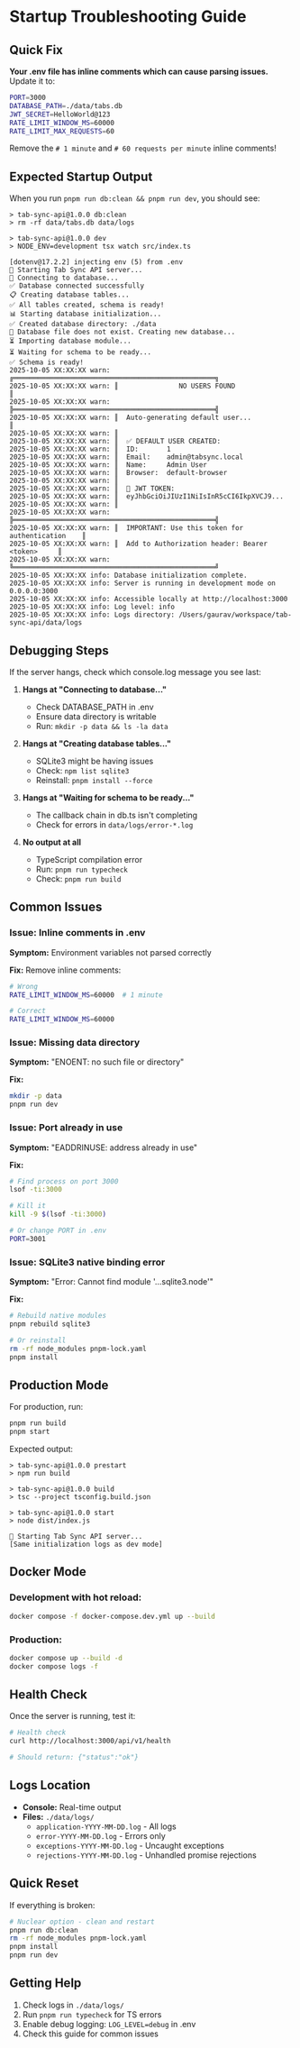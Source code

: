 # Startup Troubleshooting Guide

## Quick Fix

**Your .env file has inline comments which can cause parsing issues.** Update it to:

```bash
PORT=3000
DATABASE_PATH=./data/tabs.db
JWT_SECRET=HelloWorld@123
RATE_LIMIT_WINDOW_MS=60000
RATE_LIMIT_MAX_REQUESTS=60
```

Remove the `# 1 minute` and `# 60 requests per minute` inline comments!

## Expected Startup Output

When you run `pnpm run db:clean && pnpm run dev`, you should see:

```
> tab-sync-api@1.0.0 db:clean
> rm -rf data/tabs.db data/logs

> tab-sync-api@1.0.0 dev
> NODE_ENV=development tsx watch src/index.ts

[dotenv@17.2.2] injecting env (5) from .env
🚀 Starting Tab Sync API server...
🔌 Connecting to database...
✅ Database connected successfully
📋 Creating database tables...
✅ All tables created, schema is ready!
📊 Starting database initialization...
✅ Created database directory: ./data
📁 Database file does not exist. Creating new database...
⏳ Importing database module...
⏳ Waiting for schema to be ready...
✅ Schema is ready!
2025-10-05 XX:XX:XX warn: ╔══════════════════════════════════════════════════╗
2025-10-05 XX:XX:XX warn: ║               NO USERS FOUND                     ║
2025-10-05 XX:XX:XX warn: ╠══════════════════════════════════════════════════╣
2025-10-05 XX:XX:XX warn: ║  Auto-generating default user...                 ║
2025-10-05 XX:XX:XX warn: ║                                                  
2025-10-05 XX:XX:XX warn: ║  ✅ DEFAULT USER CREATED:                        
2025-10-05 XX:XX:XX warn: ║  ID:       1                             
2025-10-05 XX:XX:XX warn: ║  Email:    admin@tabsync.local                              
2025-10-05 XX:XX:XX warn: ║  Name:     Admin User                               
2025-10-05 XX:XX:XX warn: ║  Browser:  default-browser                        
2025-10-05 XX:XX:XX warn: ║                                                  
2025-10-05 XX:XX:XX warn: ║  🔑 JWT TOKEN:                                   
2025-10-05 XX:XX:XX warn: ║  eyJhbGciOiJIUzI1NiIsInR5cCI6IkpXVCJ9...
2025-10-05 XX:XX:XX warn: ║                                                  
2025-10-05 XX:XX:XX warn: ╠══════════════════════════════════════════════════╣
2025-10-05 XX:XX:XX warn: ║  IMPORTANT: Use this token for authentication    ║
2025-10-05 XX:XX:XX warn: ║  Add to Authorization header: Bearer <token>     ║
2025-10-05 XX:XX:XX warn: ╚══════════════════════════════════════════════════╝
2025-10-05 XX:XX:XX info: Database initialization complete.
2025-10-05 XX:XX:XX info: Server is running in development mode on 0.0.0.0:3000
2025-10-05 XX:XX:XX info: Accessible locally at http://localhost:3000
2025-10-05 XX:XX:XX info: Log level: info
2025-10-05 XX:XX:XX info: Logs directory: /Users/gaurav/workspace/tab-sync-api/data/logs
```

## Debugging Steps

If the server hangs, check which console.log message you see last:

1. **Hangs at "Connecting to database..."**
   - Check DATABASE_PATH in .env
   - Ensure data directory is writable
   - Run: `mkdir -p data && ls -la data`

2. **Hangs at "Creating database tables..."**
   - SQLite3 might be having issues
   - Check: `npm list sqlite3`
   - Reinstall: `pnpm install --force`

3. **Hangs at "Waiting for schema to be ready..."**
   - The callback chain in db.ts isn't completing
   - Check for errors in `data/logs/error-*.log`

4. **No output at all**
   - TypeScript compilation error
   - Run: `pnpm run typecheck`
   - Check: `pnpm run build`

## Common Issues

### Issue: Inline comments in .env

**Symptom:** Environment variables not parsed correctly

**Fix:** Remove inline comments:
```bash
# Wrong
RATE_LIMIT_WINDOW_MS=60000  # 1 minute

# Correct
RATE_LIMIT_WINDOW_MS=60000
```

### Issue: Missing data directory

**Symptom:** "ENOENT: no such file or directory"

**Fix:**
```bash
mkdir -p data
pnpm run dev
```

### Issue: Port already in use

**Symptom:** "EADDRINUSE: address already in use"

**Fix:**
```bash
# Find process on port 3000
lsof -ti:3000

# Kill it
kill -9 $(lsof -ti:3000)

# Or change PORT in .env
PORT=3001
```

### Issue: SQLite3 native binding error

**Symptom:** "Error: Cannot find module '...sqlite3.node'"

**Fix:**
```bash
# Rebuild native modules
pnpm rebuild sqlite3

# Or reinstall
rm -rf node_modules pnpm-lock.yaml
pnpm install
```

## Production Mode

For production, run:

```bash
pnpm run build
pnpm start
```

Expected output:
```
> tab-sync-api@1.0.0 prestart
> npm run build

> tab-sync-api@1.0.0 build
> tsc --project tsconfig.build.json

> tab-sync-api@1.0.0 start
> node dist/index.js

🚀 Starting Tab Sync API server...
[Same initialization logs as dev mode]
```

## Docker Mode

### Development with hot reload:

```bash
docker compose -f docker-compose.dev.yml up --build
```

### Production:

```bash
docker compose up --build -d
docker compose logs -f
```

## Health Check

Once the server is running, test it:

```bash
# Health check
curl http://localhost:3000/api/v1/health

# Should return: {"status":"ok"}
```

## Logs Location

- **Console:** Real-time output
- **Files:** `./data/logs/`
  - `application-YYYY-MM-DD.log` - All logs
  - `error-YYYY-MM-DD.log` - Errors only
  - `exceptions-YYYY-MM-DD.log` - Uncaught exceptions
  - `rejections-YYYY-MM-DD.log` - Unhandled promise rejections

## Quick Reset

If everything is broken:

```bash
# Nuclear option - clean and restart
pnpm run db:clean
rm -rf node_modules pnpm-lock.yaml
pnpm install
pnpm run dev
```

## Getting Help

1. Check logs in `./data/logs/`
2. Run `pnpm run typecheck` for TS errors
3. Enable debug logging: `LOG_LEVEL=debug` in .env
4. Check this guide for common issues
